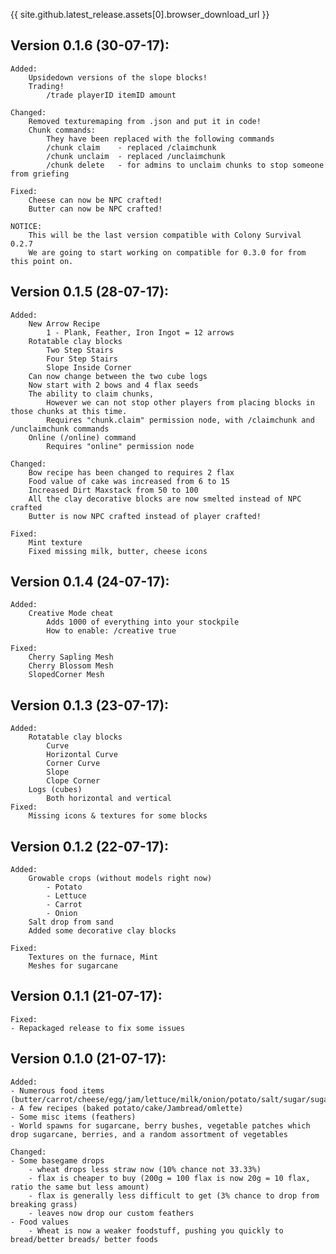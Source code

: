 {{ site.github.latest_release.assets[0].browser_download_url }}


Version 0.1.6 (30-07-17):
-------------------------------------
```
Added:
	Upsidedown versions of the slope blocks!
	Trading!
		/trade playerID itemID amount
	
Changed:
	Removed texturemaping from .json and put it in code!
	Chunk commands:
		They have been replaced with the following commands
		/chunk claim	- replaced /claimchunk
		/chunk unclaim	- replaced /unclaimchunk
		/chunk delete	- for admins to unclaim chunks to stop someone from griefing
	
Fixed:
	Cheese can now be NPC crafted!
	Butter can now be NPC crafted!
	
NOTICE: 
	This will be the last version compatible with Colony Survival 0.2.7
	We are going to start working on compatible for 0.3.0 for from this point on.
```

Version 0.1.5 (28-07-17):
-------------------------------------
```
Added:
	New Arrow Recipe
		1 - Plank, Feather, Iron Ingot = 12 arrows
	Rotatable clay blocks
		Two Step Stairs
		Four Step Stairs
		Slope Inside Corner
	Can now change between the two cube logs
	Now start with 2 bows and 4 flax seeds
	The ability to claim chunks, 
		However we can not stop other players from placing blocks in those chunks at this time.
		Requires "chunk.claim" permission node, with /claimchunk and /unclaimchunk commands
	Online (/online) command
		Requires "online" permission node

Changed:
	Bow recipe has been changed to requires 2 flax
	Food value of cake was increased from 6 to 15
	Increased Dirt Maxstack from 50 to 100
	All the clay decorative blocks are now smelted instead of NPC crafted
	Butter is now NPC crafted instead of player crafted!

Fixed:
	Mint texture
	Fixed missing milk, butter, cheese icons
```

Version 0.1.4 (24-07-17):
-------------------------------------
```
Added:
	Creative Mode cheat
		Adds 1000 of everything into your stockpile
		How to enable: /creative true
		
Fixed:
	Cherry Sapling Mesh
	Cherry Blossom Mesh
	SlopedCorner Mesh
```

Version 0.1.3 (23-07-17):
-------------------------------------
```
Added:
	Rotatable clay blocks
		Curve
		Horizontal Curve
		Corner Curve
		Slope
		Clope Corner
	Logs (cubes)
		Both horizontal and vertical
Fixed:
	Missing icons & textures for some blocks
```

Version 0.1.2 (22-07-17):
-------------------------------------
```
Added:
	Growable crops (without models right now)
		- Potato
		- Lettuce
		- Carrot
		- Onion
	Salt drop from sand
	Added some decorative clay blocks

Fixed:
	Textures on the furnace, Mint
	Meshes for sugarcane
```

Version 0.1.1 (21-07-17):
-------------------------------------
```
Fixed:
- Repackaged release to fix some issues
```

Version 0.1.0 (21-07-17):
-------------------------------------
```
Added:
- Numerous food items (butter/carrot/cheese/egg/jam/lettuce/milk/onion/potato/salt/sugar/sugarcane)
- A few recipes (baked potato/cake/Jambread/omlette)
- Some misc items (feathers)
- World spawns for sugarcane, berry bushes, vegetable patches which drop sugarcane, berries, and a random assortment of vegetables

Changed:
- Some basegame drops 
	- wheat drops less straw now (10% chance not 33.33%)
	- flax is cheaper to buy (200g = 100 flax is now 20g = 10 flax, ratio the same but less amount)
	- flax is generally less difficult to get (3% chance to drop from breaking grass)
	- leaves now drop our custom feathers
- Food values
	- Wheat is now a weaker foodstuff, pushing you quickly to bread/better breads/ better foods
```
